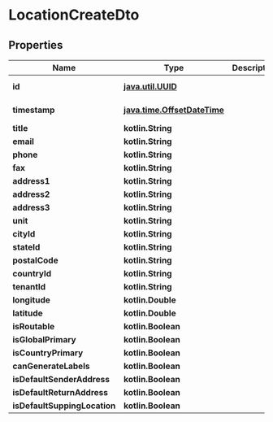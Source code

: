 
# LocationCreateDto

## Properties
| Name | Type | Description | Notes |
| ------------ | ------------- | ------------- | ------------- |
| **id** | [**java.util.UUID**](java.util.UUID.md) |  |  [optional] [readonly] |
| **timestamp** | [**java.time.OffsetDateTime**](java.time.OffsetDateTime.md) |  |  [optional] [readonly] |
| **title** | **kotlin.String** |  |  [optional] |
| **email** | **kotlin.String** |  |  [optional] |
| **phone** | **kotlin.String** |  |  [optional] |
| **fax** | **kotlin.String** |  |  [optional] |
| **address1** | **kotlin.String** |  |  [optional] |
| **address2** | **kotlin.String** |  |  [optional] |
| **address3** | **kotlin.String** |  |  [optional] |
| **unit** | **kotlin.String** |  |  [optional] |
| **cityId** | **kotlin.String** |  |  [optional] |
| **stateId** | **kotlin.String** |  |  [optional] |
| **postalCode** | **kotlin.String** |  |  [optional] |
| **countryId** | **kotlin.String** |  |  [optional] |
| **tenantId** | **kotlin.String** |  |  [optional] |
| **longitude** | **kotlin.Double** |  |  [optional] |
| **latitude** | **kotlin.Double** |  |  [optional] |
| **isRoutable** | **kotlin.Boolean** |  |  [optional] |
| **isGlobalPrimary** | **kotlin.Boolean** |  |  [optional] |
| **isCountryPrimary** | **kotlin.Boolean** |  |  [optional] |
| **canGenerateLabels** | **kotlin.Boolean** |  |  [optional] |
| **isDefaultSenderAddress** | **kotlin.Boolean** |  |  [optional] |
| **isDefaultReturnAddress** | **kotlin.Boolean** |  |  [optional] |
| **isDefaultSuppingLocation** | **kotlin.Boolean** |  |  [optional] |



